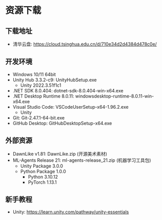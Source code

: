 # 资源下载

## 下载地址

- 清华云盘: https://cloud.tsinghua.edu.cn/d/710e34d2d4384d478c0e/

## 开发环境

- Windows 10/11 64bit
- Unity Hub 3.3.2-c9: UnityHubSetup.exe
  - Unity 2022.3.51f1c1
- .NET SDK 8.0.404: dotnet-sdk-8.0.404-win-x64.exe
- .NET Desktop Runtime 8.0.11: windowsdesktop-runtime-8.0.11-win-x64.exe
- Visual Studio Code: VSCodeUserSetup-x64-1.96.2.exe
  - Unity
- Git: Git-2.47.1-64-bit.exe
- GitHub Desktop: GitHubDesktopSetup-x64.exe

## 外部资源

- DawnLike v1.81: DawnLike.zip (开源美术素材)
- ML-Agents Release 21: ml-agents-release_21.zip (机器学习工具包)
  - Unity Package 3.0.0
  - Python Package 1.0.0
    - Python 3.10.12
    - PyTorch 1.13.1

## 新手教程

- Unity: https://learn.unity.com/pathway/unity-essentials
